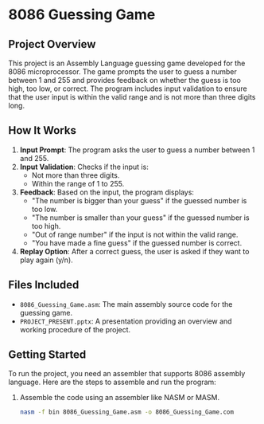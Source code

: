 # 8086 Guessing Game

## Project Overview
This project is an Assembly Language guessing game developed for the 8086 microprocessor. The game prompts the user to guess a number between 1 and 255 and provides feedback on whether the guess is too high, too low, or correct. The program includes input validation to ensure that the user input is within the valid range and is not more than three digits long.

## How It Works
1. **Input Prompt**: The program asks the user to guess a number between 1 and 255.
2. **Input Validation**: Checks if the input is:
   - Not more than three digits.
   - Within the range of 1 to 255.
3. **Feedback**: Based on the input, the program displays:
   - "The number is bigger than your guess" if the guessed number is too low.
   - "The number is smaller than your guess" if the guessed number is too high.
   - "Out of range number" if the input is not within the valid range.
   - "You have made a fine guess" if the guessed number is correct.
4. **Replay Option**: After a correct guess, the user is asked if they want to play again (y/n).

## Files Included
- `8086_Guessing_Game.asm`: The main assembly source code for the guessing game.
- `PROJECT_PRESENT.pptx`: A presentation providing an overview and working procedure of the project.

## Getting Started
To run the project, you need an assembler that supports 8086 assembly language. Here are the steps to assemble and run the program:

1. Assemble the code using an assembler like NASM or MASM.
   ```bash
   nasm -f bin 8086_Guessing_Game.asm -o 8086_Guessing_Game.com
